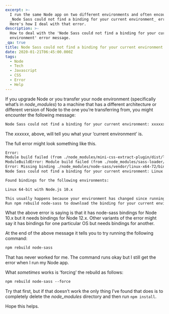 ```yaml
---
excerpt: >-
  I run the same Node app on two different environments and often encounter the
  _Node Sass could not find a binding for your current environment_ error.
  Here's how I deal with that error.
description: >-
  How to deal with the 'Node Sass could not find a binding for your current
  environment' error message.
_qa: true
title: Node Sass could not find a binding for your current environment
date: 2020-01-21T06:45:00.000Z
tags:
  - Node
  - Tech
  - Javascript
  - CSS
  - Error
  - Help
---
```

If you upgrade Node or you transfer your node environment (specifically what’s in _node\_modules_) to a machine that has a different architecture or different version of Node to the one you’re transferring from, you might encounter the following message:

```html
Node Sass could not find a binding for your current environment: xxxxxx
```

The _xxxxxx_, above, will tell you what your ‘current environment’ is.

The full error might look something like this.

```html
Error:
Module build failed (from ./node_modules/mini-css-extract-plugin/dist/loader.js):
ModuleBuildError: Module build failed (from ./node_modules/sass-loader/lib/loader.js):
Error: Missing binding ./node_modules/node-sass/vendor/linux-x64-72/binding.node
Node Sass could not find a binding for your current environment: Linux 64-bit with Node.js 12.x

Found bindings for the following environments:

Linux 64-bit with Node.js 10.x

This usually happens because your environment has changed since running npm install.
Run npm rebuild node-sass to download the binding for your current environment.
```

What the above error is saying is that it has node-sass bindings for Node 10.x but it needs bindings for Node 12.x. Other variants of the error might say it has bindings for one particular OS but needs bindings for another.

At the end of the above message it tells you to try running the following command:

```html
npm rebuild node-sass
```

That has never worked for me. The command runs okay but I still get the error when I run my Node app.

What _sometimes_ works is ‘forcing’ the rebuild as follows:  

```html
npm rebuild node-sass --force
```

Try that first, but if that doesn’t work the only thing I’ve found that does is to completely delete the _node\_modules_ directory and then run `npm install`.

Hope this helps.

